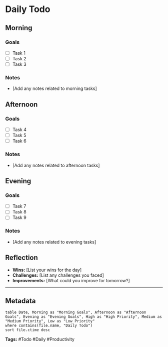 
# Daily Todo
## Morning
### Goals
- [ ] Task 1
- [ ] Task 2
- [ ] Task 3

### Notes
- [Add any notes related to morning tasks]

## Afternoon
### Goals
- [ ] Task 4
- [ ] Task 5
- [ ] Task 6

### Notes
- [Add any notes related to afternoon tasks]

## Evening
### Goals
- [ ] Task 7
- [ ] Task 8
- [ ] Task 9

### Notes
- [Add any notes related to evening tasks]


## Reflection
- **Wins:** [List your wins for the day]
- **Challenges:** [List any challenges you faced]
- **Improvements:** [What could you improve for tomorrow?]

---



## Metadata
```dataview
table Date, Morning as "Morning Goals", Afternoon as "Afternoon Goals", Evening as "Evening Goals", High as "High Priority", Medium as "Medium Priority", Low as "Low Priority"
where contains(file.name, "Daily Todo")
sort file.ctime desc
```

**Tags:** #Todo #Daily #Productivity